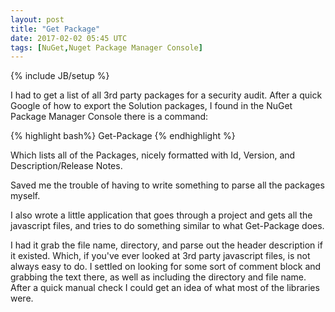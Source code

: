 ```yaml
---
layout: post
title: "Get Package"
date: 2017-02-02 05:45 UTC
tags: [NuGet,Nuget Package Manager Console]
---
```

{% include JB/setup %}

I had to get a list of all 3rd party packages for a security audit. After a quick Google of how to export the Solution packages, I found in the NuGet Package Manager Console there is a command:

{% highlight bash%}
Get-Package
{% endhighlight %}

Which lists all of the Packages, nicely formatted with Id, Version, and Description/Release Notes.

Saved me the trouble of having to write something to parse all the packages myself.

I also wrote a little application that goes through a project and gets all the javascript files, and tries to do something similar to what Get-Package does.

I had it grab the file name, directory, and parse out the header description if it existed. Which, if you've ever looked at 3rd party javascript files, is not always easy to do. I settled on looking for some sort of comment block and grabbing the text there, as well as including the directory and file name. After a quick manual check I could get an idea of what most of the libraries were.
